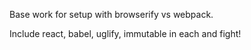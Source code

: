 Base work for setup with browserify vs webpack.

Include react, babel, uglify, immutable in each and fight!
